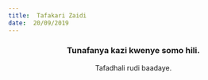 ```yaml
---
title:  Tafakari Zaidi
date:  20/09/2019
---
```


### <center>Tunafanya kazi kwenye somo hili.</center>
<center>Tafadhali   rudi baadaye.</center>